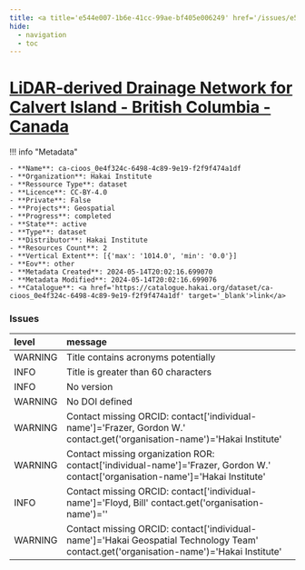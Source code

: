 ```yaml
---
title: <a title='e544e007-1b6e-41cc-99ae-bf405e006249' href='/issues/e544e007-1b6e-41cc-99ae-bf405e006249/' target='_blank'>LiDAR-derived Drainage Network for Calvert Island - British Columbia - Canada</a>
hide:
  - navigation
  - toc
---
```


# <a title='e544e007-1b6e-41cc-99ae-bf405e006249' href='/issues/e544e007-1b6e-41cc-99ae-bf405e006249/' target='_blank'>LiDAR-derived Drainage Network for Calvert Island - British Columbia - Canada</a>

<div id='map'></div>

!!! info "Metadata"
    
    - **Name**: ca-cioos_0e4f324c-6498-4c89-9e19-f2f9f474a1df 
    - **Organization**: Hakai Institute 
    - **Ressource Type**: dataset 
    - **Licence**: CC-BY-4.0 
    - **Private**: False 
    - **Projects**: Geospatial 
    - **Progress**: completed 
    - **State**: active 
    - **Type**: dataset 
    - **Distributor**: Hakai Institute 
    - **Resources Count**: 2 
    - **Vertical Extent**: [{'max': '1014.0', 'min': '0.0'}] 
    - **Eov**: other 
    - **Metadata Created**: 2024-05-14T20:02:16.699070 
    - **Metadata Modified**: 2024-05-14T20:02:16.699076 
    - **Catalogue**: <a href='https://catalogue.hakai.org/dataset/ca-cioos_0e4f324c-6498-4c89-9e19-f2f9f474a1df' target='_blank'>link</a> 

### Issues

| level   | message                                                                                                                                 |
|:--------|:----------------------------------------------------------------------------------------------------------------------------------------|
| WARNING | Title contains acronyms potentially                                                                                                     |
| INFO    | Title is greater than 60 characters                                                                                                     |
| INFO    | No version                                                                                                                              |
| WARNING | No DOI defined                                                                                                                          |
| WARNING | Contact missing ORCID: contact['individual-name']='Frazer, Gordon W.' contact.get('organisation-name')='Hakai Institute'                |
| WARNING | Contact missing organization ROR:  contact['individual-name']='Frazer, Gordon W.' contact['organisation-name']='Hakai Institute'        |
| INFO    | Contact missing ORCID: contact['individual-name']='Floyd, Bill' contact.get('organisation-name')=''                                     |
| WARNING | Contact missing ORCID: contact['individual-name']='Hakai Geospatial Technology Team' contact.get('organisation-name')='Hakai Institute' |

<script>
   document.addEventListener("DOMContentLoaded", function() {
    var map = L.map('map').setView([51.505, -125.09], 5);
    L.tileLayer('https://tile.openstreetmap.org/{z}/{x}/{y}.png', {
        maxZoom: 19,
        attribution: '&copy; <a href="http://www.openstreetmap.org/copyright">OpenStreetMap</a>'
    }).addTo(map);
    var geojsonFeature = {
        "type": "Feature",
        "properties": {
            "name" : "<a title='e544e007-1b6e-41cc-99ae-bf405e006249' href='/issues/e544e007-1b6e-41cc-99ae-bf405e006249/' target='_blank'>LiDAR-derived Drainage Network for Calvert Island - British Columbia - Canada</a>"
        },
        "geometry": {'type': 'Polygon', 'coordinates': [[[-128.16, 51.41], [-127.88, 51.41], [-127.88, 51.73], [-128.16, 51.73], [-128.16, 51.41]]]}
    }
    L.geoJSON(geojsonFeature).addTo(map);
   })
</script>